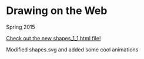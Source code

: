 # Drawing on the Web
Spring 2015

<a href="http://i6.cims.nyu.edu/~zaa236/380/shapes_1_1.html" >Check out the new shapes_1_1.html file!</a>



Modified shapes.svg and added some cool animations
